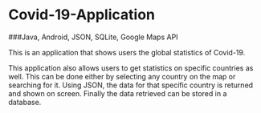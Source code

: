 # Covid-19-Application

###Java, Android, JSON, SQLite, Google Maps API

This is an application that shows users the global statistics of Covid-19. 

This application also allows users to get statistics on specific countries as well. This can be done
either by selecting any country on the map or searching for it. Using JSON, the data for that specific country 
is returned and shown on screen. Finally the data retrieved can be stored in a database.
